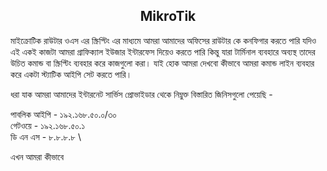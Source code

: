 <h2 style="text-align: center">MikroTik</h2>
মাইক্রোটিক রাউটার ওএস এর স্ক্রিপ্টিং এর মাধ্যমে আমরা আমাদের অফিসের রাউটার কে কনফিগার করতে পারি যদিও এই একই কাজটা আমরা গ্রাফিক্যাল ইউজার ইন্টারফেস দিয়েও করতে পারি কিন্তু যারা টার্মিনাল ব্যবহারে অব্যস্থ তাদের উচিত কমান্ড বা স্ক্রিপ্টিং ব্যবহার করে কাজগুলো করা।
যাই হোক আমরা দেখবো কীভাবে আমরা কমান্ড লাইন ব্যবহার করে একটা স্ট্যাটিক আইপি সেট করতে পারি।

ধরা যাক আমরা আমাদের ইন্টারনেট সার্ভিস প্রোভাইডার থেকে নিম্নুক্ত বিস্তারিত জিনিসগুলো পেয়েছি -

পাবলিক আইপি - ১৯২.১৬৮.৫০.০/৩০ \
গেটওয়ে - ১৯২.১৬৮.৫০.১ \
ডি এন এস - ৮.৮.৮.৮ \

এখন আমরা কীভাবে   
